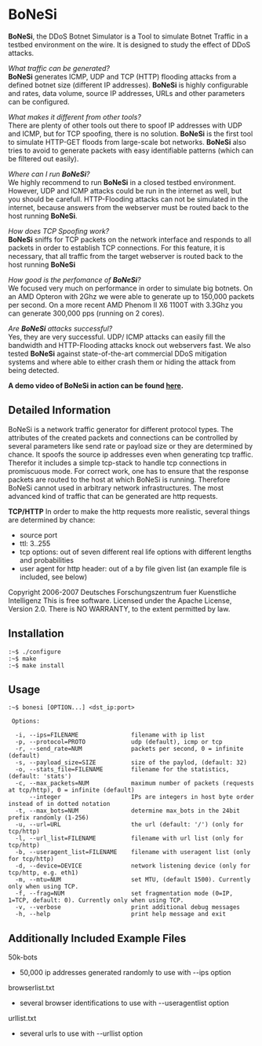 BoNeSi
======

**BoNeSi**, the DDoS Botnet Simulator is a Tool to simulate Botnet Traffic in a testbed environment on the wire. It is designed to study the effect of DDoS attacks.

_What traffic can be generated?_  
**BoNeSi** generates ICMP, UDP and TCP (HTTP) flooding attacks from a defined botnet size (different IP addresses). **BoNeSi** is highly configurable and rates, data volume, source IP addresses, URLs and other parameters can be configured.

_What makes it different from other tools?_  
There are plenty of other tools out there to spoof IP addresses with UDP and ICMP, but for TCP spoofing, there is no solution. **BoNeSi** is the first tool to simulate HTTP-GET floods from large-scale bot networks. **BoNeSi** also tries to avoid to generate packets with easy identifiable patterns (which can be filtered out easily).

_Where can I run **BoNeSi**?_  
We highly recommend to run **BoNeSi** in a closed testbed environment. However, UDP and ICMP attacks could be run in the internet as well, but you should be carefull. HTTP-Flooding attacks can not be simulated in the internet, because answers from the webserver must be routed back to the host running **BoNeSi**.

_How does TCP Spoofing work?_  
**BoNeSi** sniffs for TCP packets on the network interface and responds to all packets in order to establish TCP connections. For this feature, it is necessary, that all traffic from the target webserver is routed back to the host running **BoNeSi**

_How good is the perfomance of **BoNeSi**?_  
We focused very much on performance in order to simulate big botnets. On an AMD Opteron with 2Ghz we were able to generate up to 150,000 packets per second. On a more recent AMD Phenom II X6 1100T with 3.3Ghz you can generate 300,000 pps (running on 2 cores).

_Are **BoNeSi** attacks successful?_  
Yes, they are very successful. UDP/ ICMP attacks can easily fill the bandwidth and HTTP-Flooding attacks knock out webservers fast. We also tested **BoNeSi** against state-of-the-art commercial DDoS mitigation systems and where able to either crash them or hiding the attack from being detected.

<b>A demo video of BoNeSi in action can be found <a target="_blank" href='http://madm.dfki.de/projects/netcentricsecurity'>here</a>.</b>

Detailed Information
--------------------

BoNeSi is a network traffic generator for different protocol types.
The attributes of the created packets and connections can be controlled by
several parameters like send rate or payload size or they are determined by chance.
It spoofs the source ip addresses even when generating tcp traffic. Therefor it
includes a simple tcp-stack to handle tcp connections in promiscuous mode.
For correct work, one has to ensure that the response packets are routed to the
host at which BoNeSi is running. Therefore BoNeSi cannot used in arbitrary
network infrastructures.
The most advanced kind of traffic that can be generated are http requests.

**TCP/HTTP**
In order to make the http requests more realistic, several things are determined
by chance:
- source port
- ttl: 3..255
- tcp options: out of seven different real life options
               with different lengths and probabilities
- user agent for http header: out of a by file given list
                              (an example file is included, see below)


Copyright 2006-2007 Deutsches Forschungszentrum fuer Kuenstliche Intelligenz
This is free software. Licensed under the Apache License, Version 2.0.
There is NO WARRANTY, to the extent permitted by law.


Installation
------------

    :~$ ./configure
    :~$ make
    :~$ make install


Usage
-----

    :~$ bonesi [OPTION...] <dst_ip:port>
    
     Options:
    
      -i, --ips=FILENAME               filename with ip list
      -p, --protocol=PROTO             udp (default), icmp or tcp
      -r, --send_rate=NUM              packets per second, 0 = infinite (default)
      -s, --payload_size=SIZE          size of the paylod, (default: 32)
      -o, --stats_file=FILENAME        filename for the statistics, (default: 'stats')
      -c, --max_packets=NUM            maximum number of packets (requests at tcp/http), 0 = infinite (default)
          --integer                    IPs are integers in host byte order instead of in dotted notation
      -t, --max_bots=NUM               determine max_bots in the 24bit prefix randomly (1-256)
      -u, --url=URL                    the url (default: '/') (only for tcp/http)
      -l, --url_list=FILENAME          filename with url list (only for tcp/http)
      -b, --useragent_list=FILENAME    filename with useragent list (only for tcp/http)
      -d, --device=DEVICE              network listening device (only for tcp/http, e.g. eth1)
      -m, --mtu=NUM                    set MTU, (default 1500). Currently only when using TCP.
      -f, --frag=NUM                   set fragmentation mode (0=IP, 1=TCP, default: 0). Currently only when using TCP.
      -v, --verbose                    print additional debug messages
      -h, --help                       print help message and exit

  
Additionally Included Example Files
-----------------------------------

50k-bots
* 50,000 ip addresses generated randomly to use with --ips option
    
browserlist.txt
* several browser identifications to use with --useragentlist option
    
urllist.txt
* several urls to use with --urllist option

